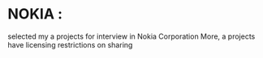 # NOKIA :
selected my a projects for interview in Nokia Corporation
More, a projects have licensing restrictions on sharing
